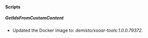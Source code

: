 
#### Scripts
##### GetIdsFromCustomContent
- Updated the Docker image to: *demisto/xsoar-tools:1.0.0.79372*.